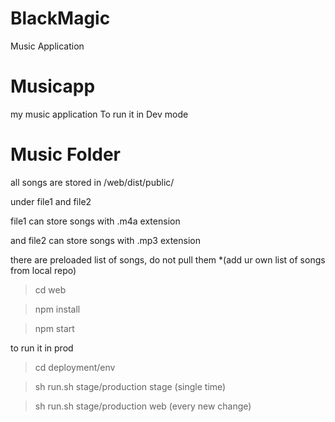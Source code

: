 # BlackMagic
Music Application
# Musicapp
my music application
To run it in Dev mode
# Music Folder

 all songs are stored in /web/dist/public/ 
 
 under file1  and file2
 
 file1 can store songs with .m4a extension
 
 and file2 can store songs with .mp3 extension
 
 
 there are preloaded list of songs, do not pull them *(add ur own list of songs from local repo)
 
>cd web

>npm install

>npm start

to run it in prod

>cd deployment/env

>sh run.sh stage/production stage (single time)

>sh run.sh stage/production web (every new change)

